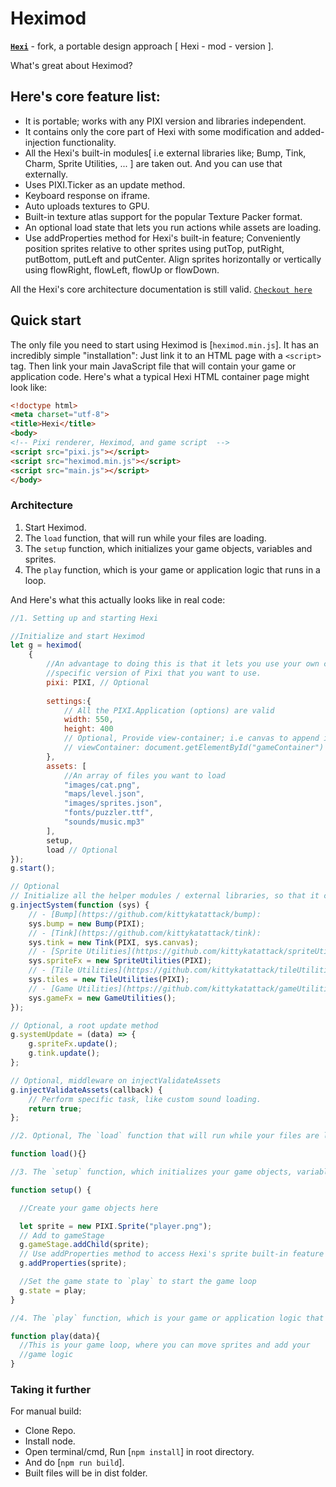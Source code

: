 Heximod
=======

**[`Hexi`](https://github.com/kittykatattack/hexi)** - fork, a portable design approach [ Hexi - mod - version ].

What's great about Heximod?

Here's core feature list:
-----------------------------------
- It is portable; works with any PIXI version and libraries independent.
- It contains only the core part of Hexi with some modification and added-injection functionality.
- All the Hexi's built-in modules[ i.e external libraries like; Bump, Tink, Charm, Sprite Utilities, ... ] are taken out.
And you can use that externally.
- Uses PIXI.Ticker as an update method.
- Keyboard response on iframe.
- Auto uploads textures to GPU.
- Built-in texture atlas support for the popular Texture Packer format.
- An optional load state that lets you run actions while assets are loading.
- Use addProperties method for Hexi's built-in feature; Conveniently position sprites relative to other sprites using putTop, putRight, putBottom, putLeft and putCenter. Align sprites horizontally or vertically using flowRight, flowLeft, flowUp or flowDown.

All the Hexi's core architecture documentation is still valid.
[`Checkout here`](https://github.com/kittykatattack/hexi)

<a id='quickstart'></a>
Quick start
----------------

The only file you need to start using Heximod is
[`heximod.min.js`]. It has an incredibly simple "installation": Just link it to an HTML page with a `<script>` tag. Then link your main JavaScript file that will contain your game or application code. Here's what a typical Hexi HTML container page might look like:
```html
<!doctype html>
<meta charset="utf-8">
<title>Hexi</title>
<body>
<!-- Pixi renderer, Heximod, and game script  -->
<script src="pixi.js"></script>
<script src="heximod.min.js"></script>
<script src="main.js"></script>
</body>
```
<a id='heximodsarchitecture'></a>
### Architecture

1. Start Heximod.
2. The `load` function, that will run while your files are loading.
3. The `setup` function, which initializes your game objects, variables and sprites.
4. The `play` function, which is your game or application logic that runs in a loop.

And Here's what this actually looks like in real code:

```js
//1. Setting up and starting Hexi

//Initialize and start Heximod
let g = heximod(
    {
        //An advantage to doing this is that it lets you use your own custom build of Pixi, or a
        //specific version of Pixi that you want to use.
        pixi: PIXI, // Optional
        
        settings:{
            // All the PIXI.Application (options) are valid
            width: 550,
            height: 400
            // Optional, Provide view-container; i.e canvas to append inside
            // viewContainer: document.getElementById("gameContainer")
        },
        assets: [
            //An array of files you want to load
            "images/cat.png",
            "maps/level.json",
            "images/sprites.json",
            "fonts/puzzler.ttf",
            "sounds/music.mp3"
        ],
        setup,
        load // Optional
});
g.start();

// Optional
// Initialize all the helper modules / external libraries, so that it can be access through top-level reference.
g.injectSystem(function (sys) {
    // - [Bump](https://github.com/kittykatattack/bump):
    sys.bump = new Bump(PIXI);
    // - [Tink](https://github.com/kittykatattack/tink):
    sys.tink = new Tink(PIXI, sys.canvas);
    // - [Sprite Utilities](https://github.com/kittykatattack/spriteUtilities):
    sys.spriteFx = new SpriteUtilities(PIXI);
    // - [Tile Utilities](https://github.com/kittykatattack/tileUtilities):
    sys.tiles = new TileUtilities(PIXI);
    // - [Game Utilities](https://github.com/kittykatattack/gameUtilities):
    sys.gameFx = new GameUtilities();
});

// Optional, a root update method
g.systemUpdate = (data) => {
    g.spriteFx.update();
    g.tink.update();
};

// Optional, middleware on injectValidateAssets
g.injectValidateAssets(callback) {
    // Perform specific task, like custom sound loading.
    return true;
};

//2. Optional, The `load` function that will run while your files are loading

function load(){}

//3. The `setup` function, which initializes your game objects, variables and sprites

function setup() {

  //Create your game objects here

  let sprite = new PIXI.Sprite("player.png");
  // Add to gameStage
  g.gameStage.addChild(sprite);
  // Use addProperties method to access Hexi's sprite built-in feature
  g.addProperties(sprite);

  //Set the game state to `play` to start the game loop
  g.state = play;
}

//4. The `play` function, which is your game or application logic that runs in a loop

function play(data){
  //This is your game loop, where you can move sprites and add your
  //game logic
}
```


<a id='takingitfurther'></a>
### Taking it further

For manual build:
- Clone Repo.
- Install node.
- Open terminal/cmd, Run [`npm install`] in root directory.
- And do [`npm run build`].
- Built files will be in dist folder.

